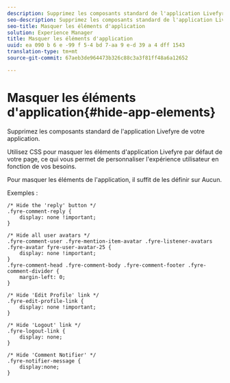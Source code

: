 ```yaml
---
description: Supprimez les composants standard de l'application Livefyre de votre application.
seo-description: Supprimez les composants standard de l'application Livefyre de votre application.
seo-title: Masquer les éléments d'application
solution: Experience Manager
title: Masquer les éléments d'application
uuid: ea 090 b 6 e -99 f 5-4 bd 7-aa 9 e-d 39 a 4 dff 1543
translation-type: tm+mt
source-git-commit: 67aeb3de964473b326c88c3a3f81ff48a6a12652

---
```



# Masquer les éléments d&#39;application{#hide-app-elements}

Supprimez les composants standard de l&#39;application Livefyre de votre application.

Utilisez CSS pour masquer les éléments d&#39;application Livefyre par défaut de votre page, ce qui vous permet de personnaliser l&#39;expérience utilisateur en fonction de vos besoins.

Pour masquer les éléments de l&#39;application, il suffit de les définir sur Aucun.

Exemples :

```
/* Hide the 'reply' button */ 
.fyre-comment-reply { 
    display: none !important; 
} 
  
/* Hide all user avatars */ 
.fyre-comment-user .fyre-mention-item-avatar .fyre-listener-avatars .fyre-avatar fyre-user-avatar-25 { 
    display: none !important; 
} 
.fyre-comment-head .fyre-comment-body .fyre-comment-footer .fyre-comment-divider { 
    margin-left: 0; 
} 
  
/* Hide 'Edit Profile' link */ 
.fyre-edit-profile-link { 
    display: none !important; 
} 
  
/* Hide 'Logout' link */ 
.fyre-logout-link { 
    display: none; 
} 
  
/* Hide 'Comment Notifier' */ 
.fyre-notifier-message { 
    display:none; 
}
```

